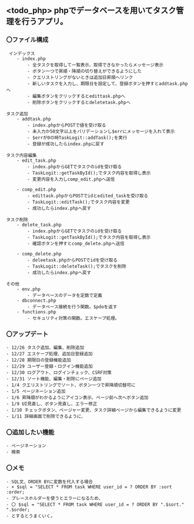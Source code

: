 ## <todo_php> phpでデータベースを用いてタスク管理を行うアプリ。

### 〇ファイル構成

     インデックス  
        - index.php  
            - 全タスクを取得して一覧表示、取得できなかったらメッセージ表示
            - ボタン一つで昇順・降順の切り替えができるようにした
            - クエリストリングがないときは追加日昇順へリンク
            - 新しいタスクを入力し、期限日を設定して、登録ボタンを押すとaddtask.phpへ
            - 編集ボタンをクリックするとedittask.phpへ
            - 削除ボタンをクリックするとdeletetask.phpへ

    タスク追加  
        - addtask.php  
            - index.phpからPOSTで値を受け取る
            - 未入力か50文字以上をバリデーションし$errにメッセージを入れて表示
            - $errが0の時TaskLogit::addTask();を実行
            - 登録が成功したらindex.phpに戻す

    タスク内容編集  
        - edit_task.php  
            - index.phpからGETでタスクのidを受け取る
            - TaskLogit::getTaskById();でタスク内容を取得し表示
            - 変更内容を入力しcomp_edit.phpへ送信

        - comp_edit.php  
            - edittask.phpからPOSTでidとedited_taskを受け取る
            - TaskLogit::editTask();でタスク内容を変更
            - 成功したらindex.phpへ戻す

    タスク削除  
        - delete_task.php  
            - index.phpからGETでタスクのidを受け取る
            - TaskLogit::getTaskById();でタスク内容を取得し表示
            - 確認ボタンを押すとcomp_delete.phpへ送信

        - comp_delete.php  
            - deleetask.phpからPOSTでidを受け取る
            - TaskLogit::deleteTask();でタスクを削除
            - 成功したらindex.phpへ戻す

    その他  
        - env.php  
            - データベースのデータを定数で定義  
        - dbconnect.php  
            - データベース接続を行う関数。$pdoを返す  
        - functions.php  
            - セキュリティ対策の関数。エスケープ処理。  
    
### 〇アップデート
  
    - 12/26 タスク追加、編集、削除追加  
    - 12/27 エスケープ処理、追加日登録追加  
    - 12/28 期限日の登録機能追加  
    - 12/29 ユーザー登録・ログイン機能追加  
    - 12/30 ログアウト、ログインチェック、CSRF対策  
    - 12/31 ソート機能、編集・削除にページ追加  
    - 1/4 クエリストリングでソート、ボタン一つで昇降順切替可に
    - 1/5 ページネーション追加
    - 1/6 昇降順がわかるようにアイコン表示、ページ前へ次へボタン追加
    - 1/9 UI見直し、ボタン見直し、エラー修正
    - 1/10 チェックボタン、ページャー変更、タスク詳細ページから編集できるように変更
    - 1/11 詳細画面で削除できるように、
### 〇追加したい機能

    - ページネーション  
    - 検索  
  
### 〇メモ
    - SQL文、ORDER BYに変数を代入する場合
    - × $sql = "SELECT * FROM task WHERE user_id = ? ORDER BY :sort :order;
    - プレースホルダーを使うとエラーになるため、
    - 〇 $sql = "SELECT * FROM task WHERE user_id = ? ORDER BY ".$sort." ".$order;
    - とするとうまくいく。
